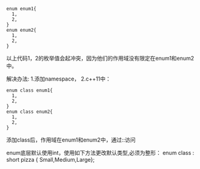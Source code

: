     enum enum1{
      1,
      2,
    }
    enum enum2{
      1,
      2,
    }
    
以上代码1，2的枚举值会起冲突，因为他们的作用域没有限定在enum1和enum2中。

解决办法:
1.添加namespace，
2.c++11中：

    enum class enum1{
      1,
      2,
    }
    enum class enum2{
      1,
      2,
    }
    
添加class后，作用域在enum1和enum2中，通过::访问  

enum底层默认使用int，使用如下方法更改默认类型,必须为整形：
enum class : short pizza { Small,Medium,Large};


